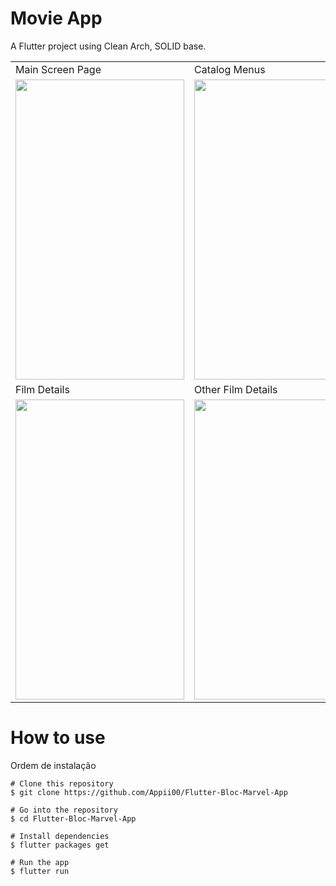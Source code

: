 # Movie App

A Flutter project using Clean Arch, SOLID base.

<table>
  <tr>
    <td>Main Screen Page</td>
     <td>Catalog Menus</td>
    <td>Catalog Filter</td>
  </tr>
  <tr>
    <td><img src="https://user-images.githubusercontent.com/50106326/153747724-f6900f56-c29f-42cb-9a5e-3e7d12dae804.png" width=270 height=480></td>
    <td><img src="https://user-images.githubusercontent.com/50106326/153747722-fb722208-c0fc-40a6-886e-5be835998469.png" width=270 height=480></td>
    <td><img src="https://user-images.githubusercontent.com/50106326/153748305-7b10d5dc-d7af-4498-a864-2a26771c3a03.png" width=270 height=480></td>
  </tr>
  <tr>
     <td>Film Details</td>
     <td>Other Film Details</td>
     <td>More About Film Details</td>
  </tr>  
  <tr>
    <td><img src="https://user-images.githubusercontent.com/50106326/153748326-e2e14769-2b7b-4fd6-94a9-6bb8baf5333a.png" width=270 height=480></td>
    <td><img src="https://user-images.githubusercontent.com/50106326/153747726-df7c7538-69eb-46ed-92af-51bf9221d053.png" width=270 height=480></td>
    <td><img src="https://user-images.githubusercontent.com/50106326/153747997-f3e654e6-b6e6-4f44-8e7e-fc8308395777.png" width=270 height=480></td>
  </tr>  
 </table>

# How to use

Ordem de instalação

    # Clone this repository
    $ git clone https://github.com/Appii00/Flutter-Bloc-Marvel-App

    # Go into the repository
    $ cd Flutter-Bloc-Marvel-App

    # Install dependencies
    $ flutter packages get

    # Run the app
    $ flutter run
